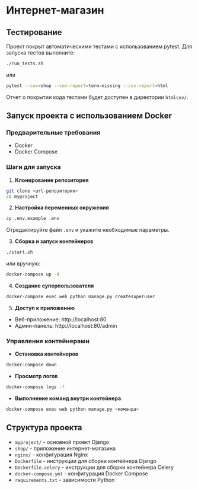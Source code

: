 # Интернет-магазин

## Тестирование

Проект покрыт автоматическими тестами с использованием pytest. Для запуска тестов выполните:

```bash
./run_tests.sh
```

или

```bash
pytest --cov=shop --cov-report=term-missing --cov-report=html
```

Отчет о покрытии кода тестами будет доступен в директории `htmlcov/`.

## Запуск проекта с использованием Docker

### Предварительные требования

- Docker
- Docker Compose

### Шаги для запуска

1. **Клонирование репозитория**

```bash
git clone <url-репозитория>
cd myproject
```

2. **Настройка переменных окружения**

```bash
cp .env.example .env
```

Отредактируйте файл `.env` и укажите необходимые параметры.

3. **Сборка и запуск контейнеров**

```bash
./start.sh
```

или вручную:

```bash
docker-compose up -d
```

4. **Создание суперпользователя**

```bash
docker-compose exec web python manage.py createsuperuser
```

5. **Доступ к приложению**

- Веб-приложение: http://localhost:80
- Админ-панель: http://localhost:80/admin

### Управление контейнерами

- **Остановка контейнеров**

```bash
docker-compose down
```

- **Просмотр логов**

```bash
docker-compose logs -f
```

- **Выполнение команд внутри контейнера**

```bash
docker-compose exec web python manage.py <команда>
```

## Структура проекта

- `myproject/` - основной проект Django
- `shop/` - приложение интернет-магазина
- `nginx/` - конфигурация Nginx
- `Dockerfile` - инструкции для сборки контейнера Django
- `Dockerfile.celery` - инструкции для сборки контейнера Celery
- `docker-compose.yml` - конфигурация Docker Compose
- `requirements.txt` - зависимости Python